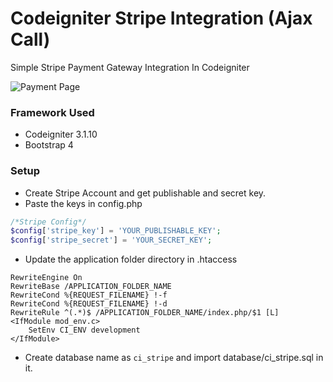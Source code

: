 # Codeigniter Stripe Integration (Ajax Call)
Simple Stripe Payment Gateway Integration In Codeigniter

![Payment Page](/screenshot/payment_page.png?raw=true)




### Framework Used
- Codeigniter 3.1.10
- Bootstrap 4

### Setup

- Create Stripe Account and get publishable and secret key.
- Paste the keys in config.php
```php
/*Stripe Config*/
$config['stripe_key'] = 'YOUR_PUBLISHABLE_KEY';
$config['stripe_secret'] = 'YOUR_SECRET_KEY';
```
- Update the application folder directory in .htaccess

```
RewriteEngine On
RewriteBase /APPLICATION_FOLDER_NAME
RewriteCond %{REQUEST_FILENAME} !-f
RewriteCond %{REQUEST_FILENAME} !-d
RewriteRule ^(.*)$ /APPLICATION_FOLDER_NAME/index.php/$1 [L]
<IfModule mod_env.c>
    SetEnv CI_ENV development
</IfModule>
```
- Create database name as `ci_stripe` and import database/ci_stripe.sql in it. 
